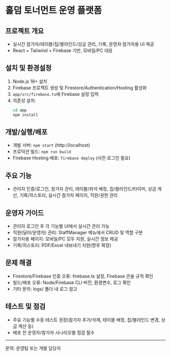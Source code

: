# 홀덤 토너먼트 운영 플랫폼

## 프로젝트 개요
- 실시간 참가자/테이블/칩/블라인드/상금 관리, 기록, 운영자·참가자용 UI 제공
- React + Tailwind + Firebase 기반, 모바일/PC 대응

## 설치 및 환경설정
1. Node.js 18+ 설치
2. Firebase 프로젝트 생성 및 Firestore/Authentication/Hosting 활성화
3. `app/src/firebase.ts`에 Firebase 설정 입력
4. 의존성 설치:
   ```bash
   cd app
   npm install
   ```

## 개발/실행/배포
- 개발 서버: `npm start` (http://localhost)
- 프로덕션 빌드: `npm run build`
- Firebase Hosting 배포: `firebase deploy` (사전 로그인 필요)

## 주요 기능
- 관리자 인증/로그인, 참가자 관리, 테이블/좌석 배정, 칩/블라인드/타이머, 상금 계산, 기록/히스토리, 실시간 참가자 페이지, 직원/권한 관리

## 운영자 가이드
- 관리자 로그인 후 각 기능별 UI에서 실시간 관리 가능
- 직원(딜러/운영자) 관리: StaffManager 메뉴에서 CRUD 및 역할 구분
- 참가자용 페이지: 모바일/PC 모두 지원, 실시간 정보 제공
- 기록/히스토리: PDF/Excel 내보내기 지원(향후 확장)

## 문제 해결
- Firestore/Firebase 인증 오류: firebase.ts 설정, Firebase 콘솔 규칙 확인
- 빌드/배포 오류: Node/Firebase CLI 버전, 환경변수, 로그 확인
- 기타 문의: logs/ 폴더 내 로그 참고

## 테스트 및 점검
- 주요 기능별 수동 테스트 권장(참가자 추가/삭제, 테이블 배정, 칩/블라인드 변경, 상금 계산 등)
- 배포 전 운영자/참가자 시나리오별 점검 필수

---
문의: 운영팀 또는 개발 담당자